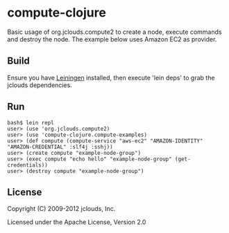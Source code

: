 # compute-clojure

Basic usage of org.jclouds.compute2 to create a node, execute commands and destroy the node. The example below uses Amazon EC2 as provider.

## Build

Ensure you have [Leiningen](http://github.com/technomancy/leiningen) installed, then execute 'lein deps' to grab the jclouds dependencies. 

## Run

    bash$ lein repl
    user> (use 'org.jclouds.compute2)
    user> (use 'compute-clojure.compute-examples)
    user> (def compute (compute-service "aws-ec2" "AMAZON-IDENTITY" "AMAZON-CREDENTIAL" :slf4j :sshj))
    user> (create compute "example-node-group")
    user> (exec compute "echo hello" "example-node-group" (get-credentials))
    user> (destroy compute "example-node-group")

## License

Copyright (C) 2009-2012 jclouds, Inc.

Licensed under the Apache License, Version 2.0 
